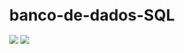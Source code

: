 # banco-de-dados-SQL

![](https://img.shields.io/badge/git_status-not_up_to_date-red)
![](https://img.shields.io/badge/reposit%C3%B3rio%20em%20desenvolvimento-8A2BE2)

